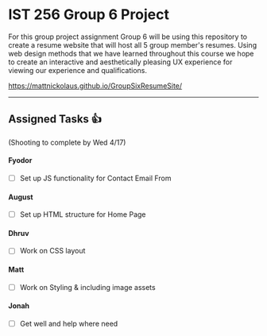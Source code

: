 # IST 256 Group 6 Project 

For this group project assignment Group 6 will be using this repository to create a resume website that will host all 5 group member's resumes. Using web design methods that we have learned throughout this course we hope to create an interactive and aesthetically pleasing UX experience for viewing our experience and qualifications. 


https://mattnickolaus.github.io/GroupSixResumeSite/
___

## Assigned Tasks 👍
(Shooting to complete by Wed 4/17)
#### Fyodor 
- [ ] Set up JS functionality for Contact Email From 
#### August 
- [ ] Set up HTML structure for Home Page 
#### Dhruv 
- [ ] Work on CSS layout 
#### Matt 
- [ ] Work on Styling & including image assets 
#### Jonah 
- [ ] Get well and help where need 
